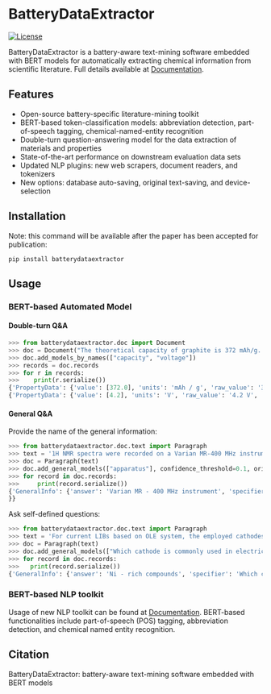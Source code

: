 # BatteryDataExtractor
[![License](http://img.shields.io/:license-mit-blue.svg?style=flat-square)](https://github.com/shuhuang/batterydataextractor/blob/master/LICENSE)

BatteryDataExtractor is a battery-aware text-mining software embedded with BERT models for automatically extracting chemical information from scientific literature. Full details available at [Documentation](https://batterydataextractor.readthedocs.io/en/latest/index.html).

## Features
   * Open-source battery-specific literature-mining toolkit
   * BERT-based token-classification models: abbreviation detection, part-of-speech tagging, chemical-named-entity recognition
   * Double-turn question-answering model for the data extraction of materials and properties
   * State-of-the-art performance on downstream evaluation data sets
   * Updated NLP plugins: new web scrapers, document readers, and tokenizers
   * New options: database auto-saving, original text-saving, and device-selection
   
## Installation 
Note: this command will be available after the paper has been accepted for publication:
```angular2html
pip install batterydataextractor
```

## Usage
### BERT-based Automated Model
#### Double-turn Q&A
```python
>>> from batterydataextractor.doc import Document
>>> doc = Document("The theoretical capacity of graphite is 372 mAh/g... In the case of LiFePO4 chemistry, the absolute maximum voltage is 4.2V per cell.")
>>> doc.add_models_by_names(["capacity", "voltage"])
>>> records = doc.records
>>> for r in records:
>>>    print(r.serialize())
{'PropertyData': {'value': [372.0], 'units': 'mAh / g', 'raw_value': '372 mAh / g', 'specifier': 'capacity', 'material': 'graphite', 'confidence_score': 0.6248}}
{'PropertyData': {'value': [4.2], 'units': 'V', 'raw_value': '4.2 V', 'specifier': 'voltage', 'material': 'LiFePO4', 'confidence_score': 0.6432}}
```

#### General Q&A
Provide the name of the general information:
```python
>>> from batterydataextractor.doc.text import Paragraph
>>> text = '1H NMR spectra were recorded on a Varian MR-400 MHz instrument.'
>>> doc = Paragraph(text)
>>> doc.add_general_models(["apparatus"], confidence_threshold=0.1, original_text=True)
>>> for record in doc.records:
>>>     print(record.serialize())
{'GeneralInfo': {'answer': 'Varian MR - 400 MHz instrument', 'specifier': 'apparatus', 'confidence_score': 0.5065, 'original_text': '1H NMR spectra were recorded on a Varian MR - 400 MHz instrument .'}}
}}
```
Ask self-defined questions:
```python
>>> from batterydataextractor.doc.text import Paragraph
>>> text = 'For current LIBs based on OLE system, the employed cathodes could be mainly divided into two categories: LCO is still very popular in the consumer electronics market and Ni-rich compounds have already taken a place in the electric vehicles where the Tesla LiNi0.8Co0.15Al0.05O2 (NCA) cathode is a good example.'
>>> doc = Paragraph(text)
>>> doc.add_general_models(["Which cathode is commonly used in electric vehicles?"], confidence_threshold=0.1, self_defined=True)
>>> for record in doc.records:
>>>   print(record.serialize())
{'GeneralInfo': {'answer': 'Ni - rich compounds', 'specifier': 'Which cathode is commonly used in electric vehicles?', 'confidence_score': 0.1489}}
```

### BERT-based NLP toolkit
Usage of new NLP toolkit can be found at [Documentation](https://batterydataextractor.readthedocs.io/en/latest/getting_started/natural_language_processing.html). BERT-based functionalities include part-of-speech (POS) tagging, abbreviation detection, and chemical named entity recognition.

## Citation

BatteryDataExtractor: battery-aware text-mining software embedded with BERT models
